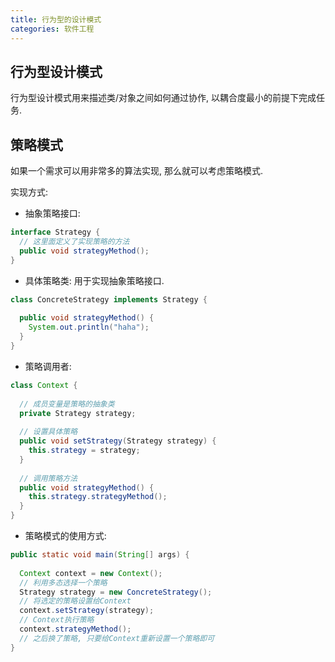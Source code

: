 ```yaml
---
title: 行为型的设计模式
categories: 软件工程
---
```




## 行为型设计模式

行为型设计模式用来描述类/对象之间如何通过协作, 以耦合度最小的前提下完成任务.



## 策略模式

如果一个需求可以用非常多的算法实现, 那么就可以考虑策略模式.

实现方式:

* 抽象策略接口:

```java
interface Strategy {
  // 这里面定义了实现策略的方法
  public void strategyMethod();
}
```

* 具体策略类: 用于实现抽象策略接口.

```java
class ConcreteStrategy implements Strategy {
  
  public void strategyMethod() {
    System.out.println("haha");
  }
}
```

* 策略调用者:

```java
class Context {
  
  // 成员变量是策略的抽象类
  private Strategy strategy;
  
  // 设置具体策略
  public void setStrategy(Strategy strategy) {
    this.strategy = strategy;
  }
  
  // 调用策略方法
  public void strategyMethod() {
    this.strategy.strategyMethod();
  }
}
```

* 策略模式的使用方式:

```java
public static void main(String[] args) {
  
  Context context = new Context();
  // 利用多态选择一个策略
  Strategy strategy = new ConcreteStrategy();
  // 将选定的策略设置给Context
  context.setStrategy(strategy);
  // Context执行策略
  context.strategyMethod();
  // 之后换了策略, 只要给Context重新设置一个策略即可
}
```